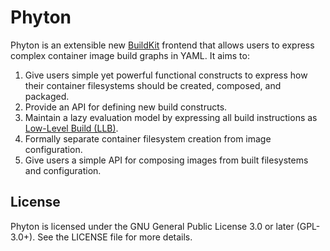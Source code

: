 # Phyton

Phyton is an extensible new [BuildKit](https://docs.docker.com/build/buildkit/)
frontend that allows users to express complex container image build graphs in
YAML. It aims to:

 1. Give users simple yet powerful functional constructs to express how their
    container filesystems should be created, composed, and packaged.
 2. Provide an API for defining new build constructs.
 3. Maintain a lazy evaluation model by expressing all build instructions as
    [Low-Level Build (LLB)](https://docs.docker.com/build/buildkit/#llb).
 4. Formally separate container filesystem creation from image configuration.
 5. Give users a simple API for composing images from built filesystems and
    configuration.

## License

Phyton is licensed under the GNU General Public License 3.0 or later
(GPL-3.0+). See the LICENSE file for more details.
